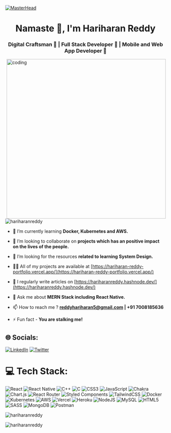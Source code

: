 <!-- ![logo](https://github.com/Hariharanreddy/Hariharanreddy/blob/main/Hariharan%20Reddy.png) -->
<!-- <img align="center" width="100%" src="https://github.com/Hariharanreddy/Hariharanreddy/blob/main/Hariharan%20Reddy.png"> -->
[![MasterHead](https://res.cloudinary.com/dzjxzsnwz/image/upload/v1684343486/Cover_LinkedIn_ixsl7s.png)](https://hariharan-reddy-portfolio.vercel.app/)
<h1 align="center">Namaste 🙏, I'm Hariharan Reddy</h1>
<h3 align="center">Digital Craftsman 🚀 | Full Stack Developer 🫶 | Mobile and Web App Developer 💪</h3>

<img align="right" alt="coding" width="500px" src="https://www.lambdatest.com/resources/images/news24.gif">

<p align="left"> <img src="https://komarev.com/ghpvc/?username=hariharanreddy&label=Profile%20views&color=0e75b6&style=flat" alt="hariharanreddy" /> </p>

- 🌱 I’m currently learning **Docker, Kubernetes and AWS.**

- 👯 I’m looking to collaborate on **projects which has an positive impact on the lives of the people.**

- 🤝 I’m looking for the resources **related to learning System Design.**

- 👨‍💻 All of my projects are available at [https://hariharan-reddy-portfolio.vercel.app/](https://hariharan-reddy-portfolio.vercel.app/)

- 📝 I regularly write articles on [https://hariharanreddy.hashnode.dev/](https://hariharanreddy.hashnode.dev/)

- 💬 Ask me about **MERN Stack including React Native.**

- 📫 How to reach me ? **reddyhariharan5@gmail.com | +91 7008185636**

- ⚡ Fun fact - **You are stalking me!**
</p>

## 🌐 Socials:
[![LinkedIn](https://img.shields.io/badge/LinkedIn-%230077B5.svg?logo=linkedin&logoColor=white)](https://www.linkedin.com/in/hariharan-reddy/) 
[![Twitter](https://img.shields.io/badge/Twitter-%231DA1F2.svg?logo=Twitter&logoColor=white)](https://twitter.com/HariharanRedd17) 


# 💻 Tech Stack:
![React](https://img.shields.io/badge/react-%2320232a.svg?style=flat-square&logo=react&logoColor=%2361DAFB) ![React Native](https://img.shields.io/badge/react_native-%2320232a.svg?style=flat-square&logo=react&logoColor=%2361DAFB) ![C++](https://img.shields.io/badge/c++-%2300599C.svg?style=flat-square&logo=c%2B%2B&logoColor=white) ![C](https://img.shields.io/badge/c-%2300599C.svg?style=flat-square&logo=c&logoColor=white) ![CSS3](https://img.shields.io/badge/css3-%231572B6.svg?style=flat-square&logo=css3&logoColor=white) ![JavaScript](https://img.shields.io/badge/javascript-%23323330.svg?style=flat-square&logo=javascript&logoColor=%23F7DF1E) ![Chakra](https://img.shields.io/badge/chakra-%234ED1C5.svg?style=flat-square&logo=chakraui&logoColor=white) ![Chart.js](https://img.shields.io/badge/chart.js-F5788D.svg?style=flat-square&logo=chart.js&logoColor=white) ![React Router](https://img.shields.io/badge/React_Router-CA4245?style=flat-square&logo=react-router&logoColor=white)  ![Styled Components](https://img.shields.io/badge/styled--components-DB7093?style=flat-square&logo=styled-components&logoColor=white) ![TailwindCSS](https://img.shields.io/badge/tailwindcss-%2338B2AC.svg?style=flat-square&logo=tailwind-css&logoColor=white) ![Docker](https://img.shields.io/badge/docker-%230db7ed.svg?style=flat-square&logo=docker&logoColor=white) ![Kubernetes](https://img.shields.io/badge/kubernetes-%23326ce5.svg?style=flat-square&logo=kubernetes&logoColor=white) ![AWS](https://img.shields.io/badge/AWS-%23FF9900.svg?style=flat-square&logo=amazon-aws&logoColor=white) ![Vercel](https://img.shields.io/badge/vercel-%23000000.svg?style=flat-square&logo=vercel&logoColor=white) ![Heroku](https://img.shields.io/badge/heroku-%23430098.svg?style=flat-square&logo=heroku&logoColor=white) ![NodeJS](https://img.shields.io/badge/node.js-6DA55F?style=flat-square&logo=node.js&logoColor=white) ![MySQL](https://img.shields.io/badge/mysql-%2300f.svg?style=flat-square&logo=mysql&logoColor=white) ![HTML5](https://img.shields.io/badge/html5-%23E34F26.svg?style=flat-square&logo=html5&logoColor=white) ![SASS](https://img.shields.io/badge/SASS-hotpink.svg?style=flat-square&logo=SASS&logoColor=white) ![MongoDB](https://img.shields.io/badge/MongoDB-%234ea94b.svg?style=flat-square&logo=mongodb&logoColor=white) ![Postman](https://img.shields.io/badge/Postman-FF6C37?style=flat-square&logo=postman&logoColor=white)

<p><img align="center" src="https://github-readme-stats.vercel.app/api/top-langs?username=hariharanreddy&show_icons=true&locale=en&layout=compact" alt="hariharanreddy" /></p>

<p><img align="center" src="https://github-readme-streak-stats.herokuapp.com/?user=hariharanreddy&" alt="hariharanreddy" /></p>
